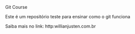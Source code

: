 Git Course

Este é um repositório teste para ensinar como o git funciona

Saiba mais no link: http:willianjusten.com.br